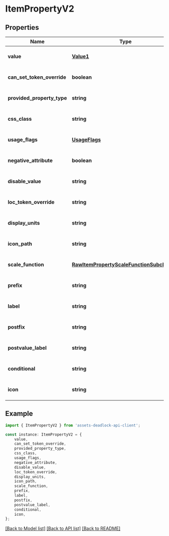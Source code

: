 # ItemPropertyV2


## Properties

Name | Type | Description | Notes
------------ | ------------- | ------------- | -------------
**value** | [**Value1**](Value1.md) |  | [optional] [default to undefined]
**can_set_token_override** | **boolean** |  | [optional] [default to undefined]
**provided_property_type** | **string** |  | [optional] [default to undefined]
**css_class** | **string** |  | [optional] [default to undefined]
**usage_flags** | [**UsageFlags**](UsageFlags.md) |  | [optional] [default to undefined]
**negative_attribute** | **boolean** |  | [optional] [default to undefined]
**disable_value** | **string** |  | [optional] [default to undefined]
**loc_token_override** | **string** |  | [optional] [default to undefined]
**display_units** | **string** |  | [optional] [default to undefined]
**icon_path** | **string** |  | [optional] [default to undefined]
**scale_function** | [**RawItemPropertyScaleFunctionSubclassV2**](RawItemPropertyScaleFunctionSubclassV2.md) |  | [optional] [default to undefined]
**prefix** | **string** |  | [optional] [default to undefined]
**label** | **string** |  | [optional] [default to undefined]
**postfix** | **string** |  | [optional] [default to undefined]
**postvalue_label** | **string** |  | [optional] [default to undefined]
**conditional** | **string** |  | [optional] [default to undefined]
**icon** | **string** |  | [optional] [default to undefined]

## Example

```typescript
import { ItemPropertyV2 } from 'assets-deadlock-api-client';

const instance: ItemPropertyV2 = {
    value,
    can_set_token_override,
    provided_property_type,
    css_class,
    usage_flags,
    negative_attribute,
    disable_value,
    loc_token_override,
    display_units,
    icon_path,
    scale_function,
    prefix,
    label,
    postfix,
    postvalue_label,
    conditional,
    icon,
};
```

[[Back to Model list]](../README.md#documentation-for-models) [[Back to API list]](../README.md#documentation-for-api-endpoints) [[Back to README]](../README.md)
